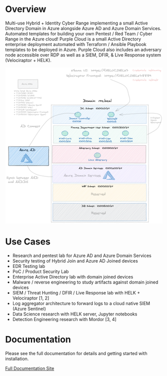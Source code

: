 # Overview
Multi-use Hybrid + Identity Cyber Range implementing a small Active Directory Domain in Azure alongside Azure AD and Azure Domain Services.  Automated templates for building your own Pentest / Red Team / Cyber Range in the Azure cloud!  Purple Cloud is a small Active Directory enterprise deployment automated with Terraform / Ansible Playbook templates to be deployed in Azure.  Purple Cloud also includes an adversary node accessible over RDP as well as a SIEM, DFIR, & Live Response system (Velociraptor + HELK).

![](images/pce.png)

# Use Cases
* Research and pentest lab for Azure AD and Azure Domain Services
* Security testing of Hybrid Join and Azure AD Joined devices 
* EDR Testing lab 
* PoC / Product Security Lab
* Enterprise Active Directory lab with domain joined devices
* Malware / reverse engineering to study artifacts against domain joined devices
* SIEM / Threat Hunting / DFIR / Live Response lab with HELK + Velociraptor [1, 2]
* Log aggregator architecture to forward logs to a cloud native SIEM (Azure Sentinel)
* Data Science research with HELK server, Jupyter notebooks
* Detection Engineering research with Mordor [3, 4]


# Documentation
Please see the full documentation for details and getting started with installation.  


[Full Documentation Site](https://purple.iknowjason.io)
